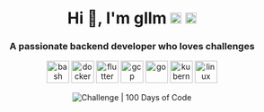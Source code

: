 <h1 align="center">Hi 🤘, I'm gllm <a href="https://twitter.com/gllmdev">
  <img src="https://cdn.jsdelivr.net/npm/simple-icons@3.0.1/icons/twitter.svg" alt="gllmdev" height="20" width="20" /></a> 
<a href="https://dev.to/gllm">
  <img src="https://d2fltix0v2e0sb.cloudfront.net/dev-badge.svg" alt="gllm's DEV Profile" height="20" width="20">
</a></h1>
<h3 align="center">A passionate backend developer who loves challenges</h3>
<p align="center"><img src="https://www.vectorlogo.zone/logos/gnu_bash/gnu_bash-icon.svg" alt="bash" width="40" height="40"/> <img src="https://devicons.github.io/devicon/devicon.git/icons/docker/docker-original-wordmark.svg" alt="docker" width="40" height="40"/> <img src="https://www.vectorlogo.zone/logos/flutterio/flutterio-icon.svg" alt="flutter" width="40" height="40"/> <img src="https://www.vectorlogo.zone/logos/google_cloud/google_cloud-icon.svg" alt="gcp" width="40" height="40"/> <img src="https://devicons.github.io/devicon/devicon.git/icons/go/go-original.svg" alt="go" width="40" height="40"/> <img src="https://www.vectorlogo.zone/logos/kubernetes/kubernetes-icon.svg" alt="kubernetes" width="40" height="40"/> <img src="https://devicons.github.io/devicon/devicon.git/icons/linux/linux-original.svg" alt="linux" width="40" height="40"/></p>
<p align="center"><img src="https://img.shields.io/static/v1?label=Challenge&labelColor=384357&message=100%20Days%20of%20Code&color=00b4ee&style=for-the-badge&link=https://www.100daysofcode.com" alt="Challenge | 100 Days of Code">
